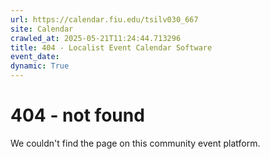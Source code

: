 ```yaml
---
url: https://calendar.fiu.edu/tsilv030_667
site: Calendar
crawled_at: 2025-05-21T11:24:44.713296
title: 404 - Localist Event Calendar Software
event_date: 
dynamic: True
---
```


# 404 - not found
We couldn't find the page on this community event platform.
